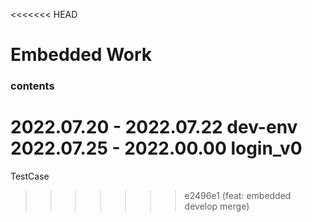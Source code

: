<<<<<<< HEAD
# Embedded Work 

### contents

2022.07.20 - 2022.07.22 dev-env
2022.07.25 - 2022.00.00 login_v0
=======
TestCase
>>>>>>> e2496e1 (feat: embedded develop merge)
